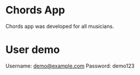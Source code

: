 # Chords App

Chords app was developed for all musicians.

# User demo
Username: demo@example.com
Password: demo123
